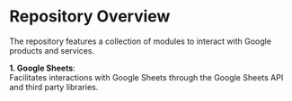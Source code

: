 # Repository Overview

The repository features a collection of modules to interact with Google products and services.

**1. Google Sheets**:  
  Facilitates interactions with Google Sheets through the Google Sheets API and third party libraries.